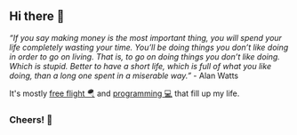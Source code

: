 ## Hi there 👋

_“If you say making money is the most important thing, you will spend your life completely wasting your time. You’ll be doing things you don’t like doing in order to go on living. That is, to go on doing things you don’t like doing. Which is stupid. Better to have a short life, which is full of what you like doing, than a long one spent in a miserable way.”_ - Alan Watts

It's mostly [free flight 🪂](https://www.instagram.com/p/CThFpH6i16r/) and [programming 💻](https://github.com/drmats/) that fill up my life.

### Cheers! 🍻
